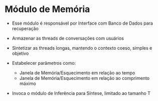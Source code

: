 # Módulo de Memória

- Esse módulo é responsável por Interface com Banco de Dados para recuperação 
- Armazenar as threads de conversações com usuários
- Sintetizar as threads longas, mantendo o contexto coeso, simples e objetivo
- Estabelecer parâmetros como:
  - Janela de Memória/Esquecimento em relação ao tempo
  - Janela de Memória/Esquecimento em relação ao comprimento máximo

- Invoca o módulo de Inferência para Síntese, limitado ao tamanho T

